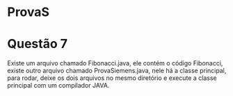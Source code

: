 # ProvaS

# Questão 7

Existe um arquivo chamado Fibonacci.java, ele contém o código Fibonacci, existe outro arquivo chamado ProvaSiemens.java, nele há a classe principal, para rodar, deixe os dois arquivos no mesmo diretório e execute a classe principal com um compilador JAVA. 

